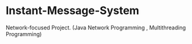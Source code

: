 # Instant-Message-System
Network-focused Project. (Java Network Programming , Multithreading Programming)
